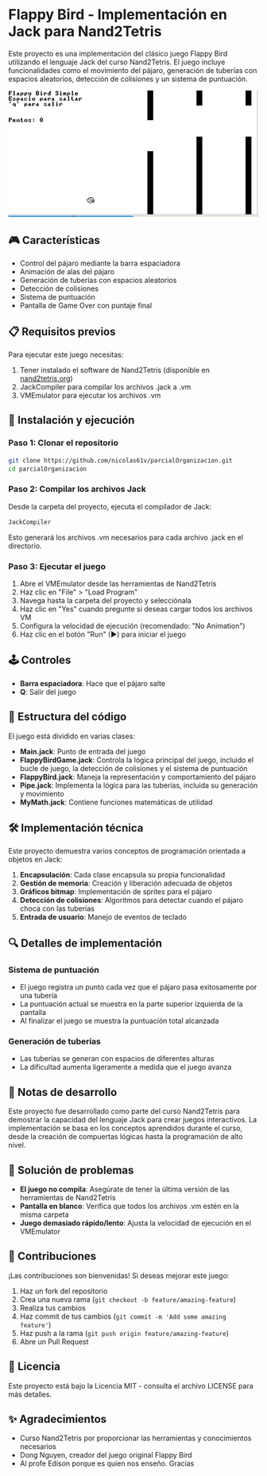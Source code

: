 # Flappy Bird - Implementación en Jack para Nand2Tetris

Este proyecto es una implementación del clásico juego Flappy Bird utilizando el lenguaje Jack del curso Nand2Tetris. El juego incluye funcionalidades como el movimiento del pájaro, generación de tuberías con espacios aleatorios, detección de colisiones y un sistema de puntuación.

![Flappy Bird Screenshot](Screenshot.PNG)

## 🎮 Características

- Control del pájaro mediante la barra espaciadora
- Animación de alas del pájaro
- Generación de tuberías con espacios aleatorios
- Detección de colisiones
- Sistema de puntuación
- Pantalla de Game Over con puntaje final

## 📋 Requisitos previos

Para ejecutar este juego necesitas:

1. Tener instalado el software de Nand2Tetris (disponible en [nand2tetris.org](https://www.nand2tetris.org/software))
2. JackCompiler para compilar los archivos .jack a .vm
3. VMEmulator para ejecutar los archivos .vm

## 🚀 Instalación y ejecución

### Paso 1: Clonar el repositorio

```bash
git clone https://github.com/nicolas61v/parcialOrganizacion.git
cd parcialOrganizacion
```

### Paso 2: Compilar los archivos Jack

Desde la carpeta del proyecto, ejecuta el compilador de Jack:

```bash
JackCompiler
```

Esto generará los archivos .vm necesarios para cada archivo .jack en el directorio.

### Paso 3: Ejecutar el juego

1. Abre el VMEmulator desde las herramientas de Nand2Tetris
2. Haz clic en "File" > "Load Program"
3. Navega hasta la carpeta del proyecto y selecciónala
4. Haz clic en "Yes" cuando pregunte si deseas cargar todos los archivos VM
5. Configura la velocidad de ejecución (recomendado: "No Animation")
6. Haz clic en el botón "Run" (►) para iniciar el juego

## 🕹️ Controles

- **Barra espaciadora**: Hace que el pájaro salte
- **Q**: Salir del juego

## 📁 Estructura del código

El juego está dividido en varias clases:

- **Main.jack**: Punto de entrada del juego
- **FlappyBirdGame.jack**: Controla la lógica principal del juego, incluido el bucle de juego, la detección de colisiones y el sistema de puntuación
- **FlappyBird.jack**: Maneja la representación y comportamiento del pájaro
- **Pipe.jack**: Implementa la lógica para las tuberías, incluida su generación y movimiento
- **MyMath.jack**: Contiene funciones matemáticas de utilidad

## 🛠️ Implementación técnica

Este proyecto demuestra varios conceptos de programación orientada a objetos en Jack:

1. **Encapsulación**: Cada clase encapsula su propia funcionalidad
2. **Gestión de memoria**: Creación y liberación adecuada de objetos
3. **Gráficos bitmap**: Implementación de sprites para el pájaro
4. **Detección de colisiones**: Algoritmos para detectar cuando el pájaro choca con las tuberías
5. **Entrada de usuario**: Manejo de eventos de teclado

## 🔍 Detalles de implementación

### Sistema de puntuación
- El juego registra un punto cada vez que el pájaro pasa exitosamente por una tubería
- La puntuación actual se muestra en la parte superior izquierda de la pantalla
- Al finalizar el juego se muestra la puntuación total alcanzada

### Generación de tuberías
- Las tuberías se generan con espacios de diferentes alturas
- La dificultad aumenta ligeramente a medida que el juego avanza

## 📝 Notas de desarrollo

Este proyecto fue desarrollado como parte del curso Nand2Tetris para demostrar la capacidad del lenguaje Jack para crear juegos interactivos. La implementación se basa en los conceptos aprendidos durante el curso, desde la creación de compuertas lógicas hasta la programación de alto nivel.

## 🔧 Solución de problemas

- **El juego no compila**: Asegúrate de tener la última versión de las herramientas de Nand2Tetris
- **Pantalla en blanco**: Verifica que todos los archivos .vm estén en la misma carpeta
- **Juego demasiado rápido/lento**: Ajusta la velocidad de ejecución en el VMEmulator

## 🤝 Contribuciones

¡Las contribuciones son bienvenidas! Si deseas mejorar este juego:

1. Haz un fork del repositorio
2. Crea una nueva rama (`git checkout -b feature/amazing-feature`)
3. Realiza tus cambios
4. Haz commit de tus cambios (`git commit -m 'Add some amazing feature'`)
5. Haz push a la rama (`git push origin feature/amazing-feature`)
6. Abre un Pull Request

## 📜 Licencia

Este proyecto está bajo la Licencia MIT - consulta el archivo LICENSE para más detalles.

## ✨ Agradecimientos

- Curso Nand2Tetris por proporcionar las herramientas y conocimientos necesarios
- Dong Nguyen, creador del juego original Flappy Bird
- Al profe Edison porque es quien nos enseño. Gracias
